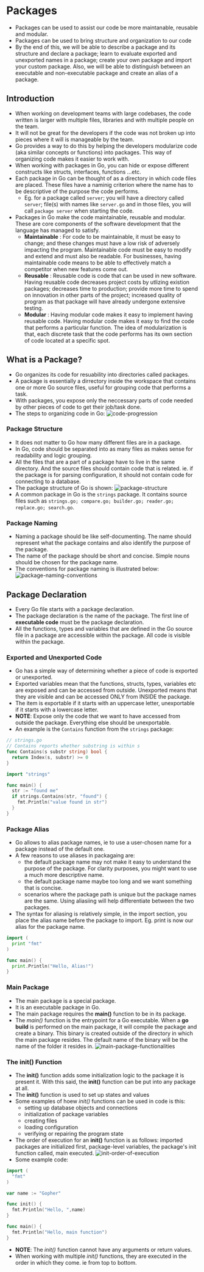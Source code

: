 # Packages
- Packages can be used to assist our code be more maintanable, reusable and modular.
- Packages can be used to bring structure and organization to our code
- By the end of this, we will be able to describe a package and its structure and declare a package; learn to evaluate exported and unexported names in a package; create your own package and import your custom package. Also, we will be able to distinguish between an executable and non-executable package and create an alias of a package.

## Introduction
- When working on development teams with large codebases, the code written is larger with multiple files, libraries and with multiple people on the team.
- It will not be great for the developers if the code was not broken up into pieces where it will is manageable by the team.
- Go provides a way to do this by helping the developers modularize code (aka similar concepts or functions) into packages. This way of organizing code makes it easier to work with.
- When working with packages in Go, you can hide or expose different constructs like structs, interfaces, functions ...etc.
- Each package in Go can be thought of as a directory in which code files are placed. These files have a naminig criterion where the name has to be descriptive of the purpose the code performs.
  - Eg. for a package called `server`; you will have a directory called `server`; file(s) with names like `server.go` and in those files, you will call `package server` when starting the code.
- Packages in Go make the code maintainable, reusable and modular. These are core components of the software development that the language has managed to satisfy.
  - **Maintainable** : For code to be maintainable, it must be easy to change; and these changes must have a low risk of adversely impacting the program. Maintainable code must be easy to modify and extend and must also be readable. For businesses, having maintainable code means to be able to effectively match a competitor when new features come out.
  - **Reusable** : Reusable code is code that can be used in new software. Having reusable code decreases project costs by utlizing existion packages; decreases time to production; provide more time to spend on innovation in other parts of the project; increased quality of program as that package will have already undergone extensive testing.
  - **Modular** : Having modular code makes it easy to implement having reusable code. Having modular code makes it easy to find the code that performs a particular function. The idea of modularization is that, each discrete task that the code performs has its own section of code located at a specific spot.

## What is a Package?
- Go organizes its code for resuability into directories called packages.
- A package is essentially a dirrectory inside the workspace that contains one or more Go source files, useful for grouping code that performs a task.
- With packages, you expose only the neccessary parts of code needed by other pieces of code to get their job/task done.
- The steps to organizing code in Go: ![code-progression](./files/code-progression.png)

### Package Structure
- It does not matter to Go how many different files are in a package.
- In Go, code should be separated into as many files as makes sense for readability and logic grouping.
- All the files that are a part of a package have to live in the same directory. And the source files should contain code that is related. ie. if the package is for parsing configuration, it should not contain code for connecting to a database.
- The package structure of Go is shown: ![package-structure](./files/package-structure.png)
- A common package in Go is the `strings` package. It contains source files such as `strings.go; compare.go; builder.go; reader.go; replace.go; search.go`.

### Package Naming
- Naming a package should be like self-documenting. The name should represent what the package contains and also identify the purpose of the package.
- The name of the package should be short and concise. Simple nouns should be chosen for the package name.
- The conventions for package naming is illustrated below: ![package-naming-conventions](./files/package-naming-convention.png)

## Package Declaration
- Every Go file starts with a package declaration.
- The package declaration is the name of the package. The first line of **executable code** must be the package declaration.
- All the functions, types and variables that are defined in the Go source file in a package are accessible within the package. All code is visible within the package.

### Exported and Unexported Code
- Go has a simple way of determining whether a piece of code is exported or unexported.
- Exported variables mean that the functions, structs, types, variables etc are exposed and can be accessed from outside. Unexported means that they are visible and can be accessed ONLY from INSIDE the package.
- The item is exportable if it starts with an uppercase letter, unexportable if it starts with a lowercase letter.
- **NOTE**: Expose only the code that we want to have accessed from outside the package. Everything else should be unexportable.
- An example is the `Contains` function from the `strings` package:
```go
// strings.go
// Contains reports whether substring is within s
func Contains(s substr string) bool {
  return Index(s, substr) >= 0
}
```
```go
import "strings"

func main() {
  str := "found me"
  if strings.Contains(str, "found") {
    fmt.Println("value found in str")
  }
}
```

### Package Alias
- Go allows to alias package names, ie to use a user-chosen name for a package instead of the default one.
- A few reasons to use aliases in packagaing are:
  - the default package name may not make it easy to understand the purpose of the package. For clarity purposes, you might want to use a much more descriptive name.
  - the default package name maybe too long and we want something that is concise.
  - scenarios where the package path is unique but the package names are the same. Using aliasiing will help differentiate between the two packages.
- The syntax for aliasing is relatively simple, in the import section, you place the alias name before the package to import. Eg. print is now our alias for the package name.
```go
import (
  print "fmt"
)

func main() {
  print.Println("Hello, Alias!")
}
```

### Main Package
- The main package is a special package.
- It is an executable package in Go.
- The main package requires the **main()** function to be in its package.
- The *main()* function is the entrypoint for a Go executable. When a **go build** is performed on the main package, it will compile the package and create a binary. This binary is created outside of the directory in which the main package resides. The default name of the binary will be the name of the folder it resides in.
![main-package-functionalities](./files/main-package.png)

### The init() Function
- The **init()** function adds some initialization logic to the package it is present it. With this said, the **init()** function can be put into any package at all.
- The **init()** function is used to set up states and values
- Some examples of hoew *init()* functions can be used in code is this:
  - setting up database objects and connections
  - initialization of package variables
  - creating files
  - loading configuration
  - verifying or repairing the program state
- The order of execution for an **init()** function is as follows: imported packages are initialized first, package-level variables, the package's init function called, main executed. ![init-order-of-execution](./files/init-order-of-execution.png)
- Some example code:
```go
import (
  "fmt"
)

var name := "Gopher"

func init() {
  fmt.Println("Hello, ",name)
}

func main() {
  fmt.Println("Hello, main function")
}
```
- **NOTE**: The *init()* function cannot have any arguments or return values.
- When working with multiple *init()* functions, they are executed in the order in which they come. ie from top to bottom.